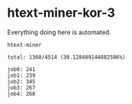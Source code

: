 # htext-miner-kor-3

Everything doing here is automated.

```
htext-miner

total: 1360/4514 (30.128489144882586%)

job0: 241
job1: 239
job2: 345
job3: 267
job4: 268
```